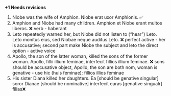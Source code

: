 **+1 Needs revisions**

1. Niobe was the wife of Amphion. Niobe erat uxor Amphionis. ✅
2. Amphion and Niobe had many children. Amphion et Niobe erant multos liberos. ❌ verb - haberant
3. Leto repeatedly warned her, but Niobe did not listen to (“hear”) Leto. Leto monitus eius, sed Niobae neque auditus Leto. ❌ perfect active - her is accusative; second part make Niobe the subject and leto the direct option - active voice
4. Apollo, the son of the latter woman, killed the sons of the former woman. Apollo, fillii illium feminae, interfecit fillios illium feminae. ❌ sons should be accusative object, Apollo, the son are both nom, woman is genative - use hic (huis feminae); fillios illios feminae
5. His sister Diana killed her daughters. Ea [should be genative singular] soror Dianae [should be nominative] interfecit earas [genative singualr] filias❌
